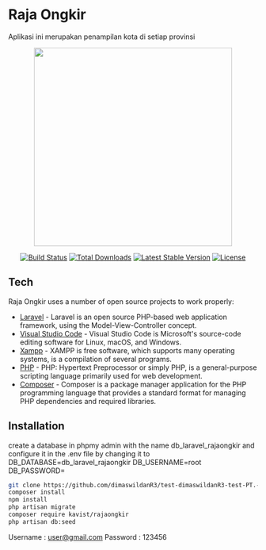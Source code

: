 # Raja Ongkir
Aplikasi ini merupakan penampilan kota di setiap provinsi

<p align="center"><a href="https://laravel.com" target="_blank"><img src="https://raw.githubusercontent.com/laravel/art/master/logo-lockup/5%20SVG/2%20CMYK/1%20Full%20Color/laravel-logolockup-cmyk-red.svg" width="400"></a></p>

<p align="center">
<a href="https://travis-ci.org/laravel/framework"><img src="https://travis-ci.org/laravel/framework.svg" alt="Build Status"></a>
<a href="https://packagist.org/packages/laravel/framework"><img src="https://img.shields.io/packagist/dt/laravel/framework" alt="Total Downloads"></a>
<a href="https://packagist.org/packages/laravel/framework"><img src="https://img.shields.io/packagist/v/laravel/framework" alt="Latest Stable Version"></a>
<a href="https://packagist.org/packages/laravel/framework"><img src="https://img.shields.io/packagist/l/laravel/framework" alt="License"></a>
</p>

## Tech

Raja Ongkir uses a number of open source projects to work properly:

- [Laravel](https://laravel.com/docs/8.x) - Laravel is an open source PHP-based web application framework, using the Model-View-Controller concept.
- [Visual Studio Code](https://code.visualstudio.com/download) - 
Visual Studio Code is Microsoft's source-code editing software for Linux, macOS, and Windows.
- [Xampp](https://www.apachefriends.org/download.html) - 
XAMPP is free software, which supports many operating systems, is a compilation of several programs.
- [PHP](https://www.php.net/downloads.php) - 
PHP: Hypertext Preprocessor or simply PHP, is a general-purpose scripting language primarily used for web development.
- [Composer](https://getcomposer.org/download/) - 
Composer is a package manager application for the PHP programming language that provides a standard format for managing PHP dependencies and required libraries.


## Installation
create a database in phpmy admin with the name db_laravel_rajaongkir and configure it in the .env file by changing it to
DB_DATABASE=db_laravel_rajaongkir
DB_USERNAME=root
DB_PASSWORD=
```sh
git clone https://github.com/dimaswildanR3/test-dimaswildanR3-test-PT.-Digdaya-Olah-Teknologi-DOT-.git
composer install
npm install
php artisan migrate
composer require kavist/rajaongkir
php artisan db:seed
```
Username : user@gmail.com
Password : 123456

